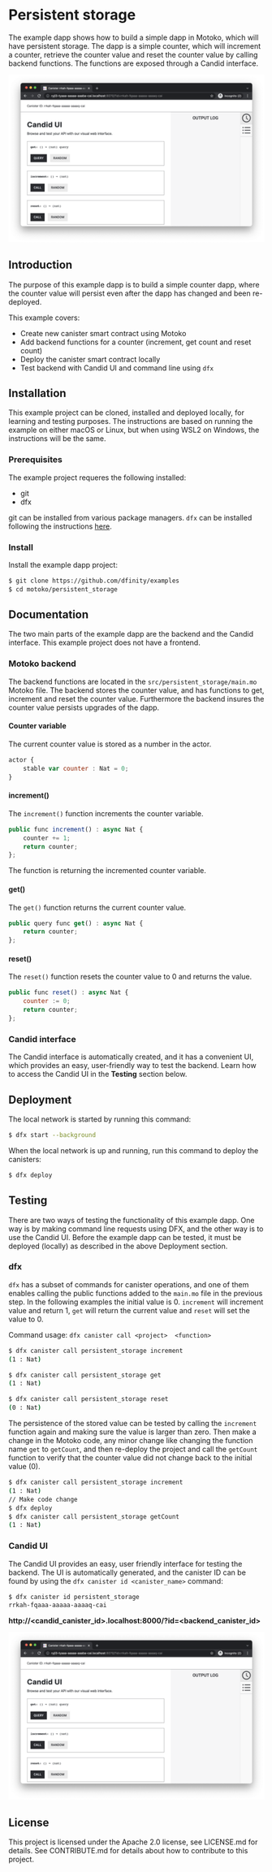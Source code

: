 # Persistent storage
The example dapp shows how to build a simple dapp in Motoko, which will have persistent storage. The dapp is a simple counter, which will increment a counter, retrieve the counter value and reset the counter value by calling backend functions. The functions are exposed through a Candid interface.

![Counter Frontend](README_images/candid_ui.png)

## Introduction
The purpose of this example dapp is to build a simple counter dapp, where the counter value will persist even after the dapp has changed and been re-deployed.

This example covers:

- Create new canister smart contract using Motoko
- Add backend functions for a counter (increment, get count and reset count)
- Deploy the canister smart contract locally
- Test backend with Candid UI and command line using `dfx` 

## Installation
This example project can be cloned, installed and deployed locally, for learning and testing purposes. The instructions are based on running the example on either macOS or Linux, but when using WSL2 on Windows, the instructions will be the same.

### Prerequisites
The example project requeres the following installed:

- git
- dfx

git can be installed from various package managers. `dfx` can be installed following the instructions [here](https://smartcontracts.org/docs/quickstart/local-quickstart.html#download-and-install).

### Install
Install the example dapp project:

```bash
$ git clone https://github.com/dfinity/examples
$ cd motoko/persistent_storage
```

## Documentation
The two main parts of the example dapp are the backend and the Candid interface. This example project does not have a frontend.

### Motoko backend
The backend functions are located in the `src/persistent_storage/main.mo` Motoko file. The backend stores the counter value, and has functions to get, increment and reset the counter value. Furthermore the backend insures the counter value persists upgrades of the dapp.

#### Counter variable
The current counter value is stored as a number in the actor.

```javascript
actor {
    stable var counter : Nat = 0;
}
```

#### increment()
The `increment()` function increments the counter variable.

```javascript
public func increment() : async Nat {
    counter += 1;
    return counter;
};
```

The function is returning the incremented counter variable.

#### get()
The `get()` function returns the current counter value.

```javascript
public query func get() : async Nat {
    return counter;
};
```

#### reset()
The `reset()` function resets the counter value to 0 and returns the value.

```javascript
public func reset() : async Nat {
    counter := 0;
    return counter;
};
```

### Candid interface
The Candid interface is automatically created, and it has a convenient UI, which provides an easy, user-friendly way to test the backend. Learn how to access the Candid UI in the **Testing** section below. 

## Deployment
The local network is started by running this command:

```bash
$ dfx start --background
```

When the local network is up and running, run this command to deploy the canisters:

```bash
$ dfx deploy
```

## Testing
There are two ways of testing the functionality of this example dapp. One way is by making command line requests using DFX, and the other way is to use the Candid UI. Before the example dapp can be tested, it must be deployed (locally) as described in the above Deployment section.

### dfx
`dfx` has a subset of commands for canister operations, and one of them enables calling the public functions added to the `main.mo` file in the previous step. In the following examples the initial value is 0. `increment` will increment value and return 1, `get` will return the current value and `reset` will set the value to 0.

Command usage: `dfx canister call <project>  <function>`

```bash
$ dfx canister call persistent_storage increment
(1 : Nat)
```

```bash
$ dfx canister call persistent_storage get
(1 : Nat)
```

```bash
$ dfx canister call persistent_storage reset
(0 : Nat)
```

The persistence of the stored value can be tested by calling the `increment` function again and making sure the value is larger than zero. Then make a change in the Motoko code, any minor change like changing the function name `get` to `getCount`, and then re-deploy the project and call the `getCount` function to verify that the counter value did not change back to the initial value (0).

```bash
$ dfx canister call persistent_storage increment
(1 : Nat)
// Make code change
$ dfx deploy
$ dfx canister call persistent_storage getCount
(1 : Nat)
```


### Candid UI
The Candid UI provides an easy, user friendly interface for testing the backend. The UI is automatically generated, and the canister ID can be found by using the `dfx canister id <canister_name>` command:

```bash
$ dfx canister id persistent_storage
rrkah-fqaaa-aaaaa-aaaaq-cai
```

**http://<candid_canister_id>.localhost:8000/?id=<backend_canister_id>**

![Candid UI](README_images/candid_ui.png)

## License
This project is licensed under the Apache 2.0 license, see LICENSE.md for details. See CONTRIBUTE.md for details about how to contribute to this project.
